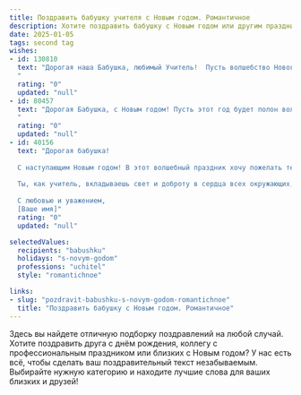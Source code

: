 ```yaml
---
title: Поздравить бабушку учителя с Новым годом. Романтичное
description: Хотите поздравить бабушку с Новым годом или другим праздником? Наш ИИ создаст незабываемое поздравление, а вы обязательно выделитесь среди других.  
date: 2025-01-05
tags: second tag
wishes:
- id: 130810
  text: "Дорогая наша Бабушка, любимый Учитель!  Пусть волшебство Нового года окутает Вас теплом и уютом, как мягкий пушистый снег. Пусть в Вашем сердце зажжется яркий огонёк радости, а душа наполнится безграничным счастьем.  Пусть этот год принесёт Вам столько же света и доброты, сколько Вы дарите нам своей любовью и заботой. С Новым годом!
  "
  rating: "0"
  updated: "null"
- id: 80457
  text: "Дорогая Бабушка, с Новым годом! Пусть этот год будет полон волшебства, как страницы любимой детской книги, и принесет тебе уют и тепло, как объятия любимого ученика.
  "
  rating: "0"
  updated: "null"
- id: 40156
  text: "Дорогая бабушка!
  
  С наступающим Новым годом! В этот волшебный праздник хочу пожелать тебе, как верной хранительнице мудрости и тепла, океан счастья и море радости. Пусть каждый день нового года станет для тебя яркой страницей, наполненной любовью и вдохновением.
  
  Ты, как учитель, вкладываешь свет и доброту в сердца всех окружающих, и пусть в каждом твоем уроке будут только самые светлые воспоминания и успехи. Желаю здоровья, бесконечной энергии и, конечно же, чтобы волшебство новогодней ночи осветило твой дом теплом семейного уюта.
  
  С любовью и уважением,
  [Ваше имя]"
  rating: "0"
  updated: "null"

selectedValues:
  recipients: "babushku"
  holidays: "s-novym-godom"
  professions: "uchitel"
  style: "romantichnoe"

links:
- slug: "pozdravit-babushku-s-novym-godom-romantichnoe"
  title: "Поздравить бабушку с Новым годом. Романтичное"
---
```


Здесь вы найдете отличную подборку поздравлений на любой случай.
Хотите поздравить друга с днём рождения, коллегу с профессиональным праздником или близких с Новым годом? У нас есть всё, чтобы сделать ваш поздравительный текст незабываемым. Выбирайте нужную категорию и находите лучшие слова для ваших близких и друзей!

